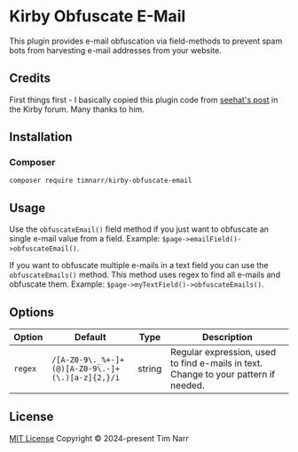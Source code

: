 # Kirby Obfuscate E-Mail

This plugin provides e-mail obfuscation via field-methods to prevent spam bots from harvesting e-mail addresses from your website.

## Credits
First things first - I basically copied this plugin code from [seehat's post](https://forum.getkirby.com/t/email-obfuscate/4475/20) in the Kirby forum. Many thanks to him.

## Installation

### Composer
```
composer require timnarr/kirby-obfuscate-email
```

## Usage
Use the `obfuscateEmail()` field method if you just want to obfuscate an single e-mail value from a field. Example:
`$page->emailField()->obfuscateEmail()`.

If you want to obfuscate multiple e-mails in a text field you can use the `obfuscateEmails()` method. This method uses regex to find all e-mails and obfuscate them. Example: `$page->myTextField()->obfuscateEmails()`.

## Options
| Option | Default | Type | Description |
| ------ | ------- | ---- | ----------- |
| `regex` | `/[A-Z0-9\._%+-]+(@)[A-Z0-9\.-]+(\.)[a-z]{2,}/i` | string | Regular expression, used to find e-mails in text. Change to your pattern if needed. |

## License
[MIT License](./LICENSE) Copyright © 2024-present Tim Narr
